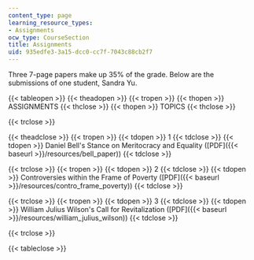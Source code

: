 ```yaml
---
content_type: page
learning_resource_types:
- Assignments
ocw_type: CourseSection
title: Assignments
uid: 935edfe3-3a15-dcc0-cc7f-7043c88cb2f7
---
```


Three 7-page papers make up 35% of the grade. Below are the submissions of one student, Sandra Yu.

{{< tableopen >}}
{{< theadopen >}}
{{< tropen >}}
{{< thopen >}}
ASSIGNMENTS
{{< thclose >}}
{{< thopen >}}
TOPICS
{{< thclose >}}

{{< trclose >}}

{{< theadclose >}}
{{< tropen >}}
{{< tdopen >}}
1
{{< tdclose >}}
{{< tdopen >}}
Daniel Bell's Stance on Meritocracy and Equality ([PDF]({{< baseurl >}}/resources/bell_paper))
{{< tdclose >}}

{{< trclose >}}
{{< tropen >}}
{{< tdopen >}}
2
{{< tdclose >}}
{{< tdopen >}}
Controversies within the Frame of Poverty ([PDF]({{< baseurl >}}/resources/contro_frame_poverty))
{{< tdclose >}}

{{< trclose >}}
{{< tropen >}}
{{< tdopen >}}
3
{{< tdclose >}}
{{< tdopen >}}
William Julius Wilson's Call for Revitalization ([PDF]({{< baseurl >}}/resources/william_julius_wilson))
{{< tdclose >}}

{{< trclose >}}

{{< tableclose >}}